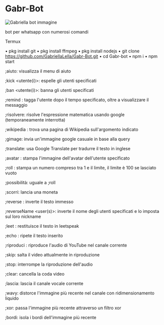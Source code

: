 # Gabr-Bot
![Gabriella bot immagine](https://user-images.githubusercontent.com/84185597/152428832-fb6dc7fe-7fa4-4744-afda-4aa66df1bba8.png)







bot per whatsapp con numerosi comandi 






Termux

• pkg install git
• pkg install ffmpeg
• pkg install nodejs
• git clone https://github.com/GabriellaLella/Gabr-Bot.git
• cd Gabr-bot
• npm i
• npm start








;aiuto: visualizza il menu di aiuto

;kick <utente(i)>: espelle gli utenti specificati

;ban <utente(i)>: banna gli utenti specificati

;remind : tagga l'utente dopo il tempo specificato, oltre a visualizzare il messaggio

;risolvere: risolve l'espressione matematica usando google (temporaneamente interrotta)

;wikipedia : trova una pagina di Wikipedia sull'argomento indicato

;gimage: invia un'immagine google casuale in base alla query

;translate: usa Google Translate per tradurre il testo in inglese

;avatar : stampa l'immagine dell'avatar dell'utente specificato

;roll : stampa un numero compreso tra 1 e il limite, il limite è 100 se lasciato vuoto

;possibilità: uguale a ;roll

;scorri: lancia una moneta

;reverse : inverte il testo immesso

;reverseName <user(s)>: inverte il nome degli utenti specificati e lo imposta sul loro nickname

;leet : restituisce il testo in leetspeak

;echo : ripete il testo inserito




;riproduci : riproduce l'audio di YouTube nel canale corrente

;skip: salta il video attualmente in riproduzione

;stop: interrompe la riproduzione dell'audio

;clear: cancella la coda video

;lascia: lascia il canale vocale corrente

;wavy: distorce l'immagine più recente nel canale con ridimensionamento liquido

;xor: passa l'immagine più recente attraverso un filtro xor

;bordi: isola i bordi dell'immagine più recente

